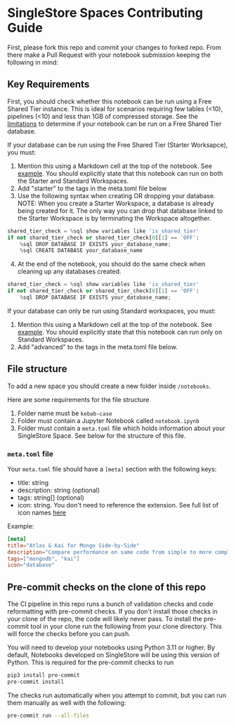 # SingleStore Spaces Contributing Guide

First, please fork this repo and commit your changes to forked repo. From there make a Pull Request with your notebook submission keeping the following in mind:


## Key Requirements

First, you should check whether this notebook can be run using a Free Shared Tier instance. This is ideal for scenarios requiring few tables (<10), pipelines (<10) and less than 1GB of compressed storage. See the [limitations](https://docs.singlestore.com/cloud/getting-started-with-singlestoredb-cloud/shared-edition) to determine if your notebook can be run on a Free Shared Tier database.

If your database can be run using the Free Shared Tier (Starter Worksapce), you must:
1. Mention this using a Markdown cell at the top of the notebook. See [example](https://www.singlestore.com/spaces/mongo-atlas-single-store-kai/). You should explicitly state that this notebook can run on both the Starter and Standard Workspaces.
2. Add "starter" to the tags in the meta.toml file below
3. Use the following syntax when creating OR dropping your database. NOTE: When you create a Starter Workspace, a database is already being created for it. The only way you can drop that database linked to the Starter Workspace is by terminating the Workspace altogether.

```python
shared_tier_check = %sql show variables like 'is_shared_tier'
if not shared_tier_check or shared_tier_check[0][1] == 'OFF':
    %sql DROP DATABASE IF EXISTS your_database_name;
    %sql CREATE DATABASE your_database_name
```

4. At the end of the notebook, you should do the same check when cleaning up any databases created.

```python
shared_tier_check = %sql show variables like 'is_shared_tier'
if not shared_tier_check or shared_tier_check[0][1] == 'OFF':
    %sql DROP DATABASE IF EXISTS your_database_name;
```


If your database can only be run using Standard workspaces, you must:
1. Mention this using a Markdown cell at the top of the notebook. See [example](https://www.singlestore.com/spaces/ingest-data-from-confluent-cloud-kafka/). You should explicitly state that this notebook can run only on Standard Workspaces.
2. Add "advanced" to the tags in the meta.toml file below.



## File structure

To add a new space you should create a new folder inside `/notebooks`.

Here are some requirements for the file structure

1. Folder name must be `kebab-case`
2. Folder must contain a Jupyter Notebook called `notebook.ipynb`
3. Folder must contain a `meta.toml` file which holds information about your SingleStore Space. See below for the structure of this file.

### `meta.toml` file

Your `meta.toml` file should have a `[meta]` section with the following keys:

- title: string
- description: string (optional)
- tags: string[] (optional)
- icon: string. You don't need to reference the extension. See full list of icon names [here](https://github.com/singlestore-labs/spaces-notebooks/tree/master/common/images/header-icons)

Example:

```toml
[meta]
title="Atlas & Kai for Mongo Side-by-Side"
description="Compare performance on same code from simple to more complex queries"
tags=["mongodb", "kai"]
icon="database"
```


## Pre-commit checks on the clone of this repo

The CI pipeline in this repo runs a bunch of validation checks and code reformatting with pre-commit checks. If you don't install those checks in your clone of the repo, the code will likely never pass. To install the pre-commit tool in your clone run the following from your clone directory. This will force the checks before you can push.

You will need to develop your notebooks using Python 3.11 or higher. By default, Notebooks developed on SingleStore will be using this version of Python. This is required for the pre-commit checks to run

```bash
pip3 install pre-commit
pre-commit install
```

The checks run automatically when you attempt to commit, but you can run them manually as well with the following:
```bash
pre-commit run --all-files
```
